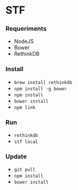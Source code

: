 # STF

### Requeriments

- NodeJS
- Bower
- RethinkDB

### Install

- `brew install rethinkdb`
- `npm install -g bower`
- `npm install`
- `bower install`
- `npm link`

### Run

- `rethinkdb`
- `stf local`

### Update

- `git pull`
- `npm install`
- `bower install`
